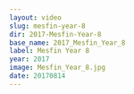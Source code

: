 ```yaml
---
layout: video
slug: mesfin-year-8
dir: 2017-Mesfin-Year-8
base_name: 2017_Mesfin_Year_8
label: Mesfin Year 8
year: 2017
image: Mesfin_Year_8.jpg
date: 20170814
---
```

